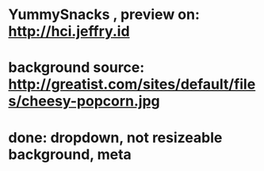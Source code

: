 # YummySnacks , preview on: http://hci.jeffry.id
# background source: http://greatist.com/sites/default/files/cheesy-popcorn.jpg
# done: dropdown, not resizeable background, meta
